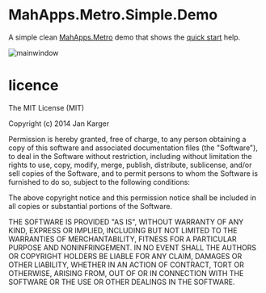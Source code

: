 # MahApps.Metro.Simple.Demo

A simple clean [MahApps.Metro](http://mahapps.com) demo that shows the [quick start](http://mahapps.com/guides/quick-start.html) help.

![mainwindow](https://raw.github.com/punker76/MahApps.Metro.Simple.Demo/master/main_window.png)  

# licence

The MIT License (MIT)

Copyright (c) 2014 Jan Karger

Permission is hereby granted, free of charge, to any person obtaining a copy of
this software and associated documentation files (the "Software"), to deal in
the Software without restriction, including without limitation the rights to
use, copy, modify, merge, publish, distribute, sublicense, and/or sell copies of
the Software, and to permit persons to whom the Software is furnished to do so,
subject to the following conditions:

The above copyright notice and this permission notice shall be included in all
copies or substantial portions of the Software.

THE SOFTWARE IS PROVIDED "AS IS", WITHOUT WARRANTY OF ANY KIND, EXPRESS OR
IMPLIED, INCLUDING BUT NOT LIMITED TO THE WARRANTIES OF MERCHANTABILITY, FITNESS
FOR A PARTICULAR PURPOSE AND NONINFRINGEMENT. IN NO EVENT SHALL THE AUTHORS OR
COPYRIGHT HOLDERS BE LIABLE FOR ANY CLAIM, DAMAGES OR OTHER LIABILITY, WHETHER
IN AN ACTION OF CONTRACT, TORT OR OTHERWISE, ARISING FROM, OUT OF OR IN
CONNECTION WITH THE SOFTWARE OR THE USE OR OTHER DEALINGS IN THE SOFTWARE.
